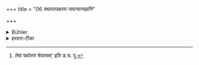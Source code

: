 +++
title = "06 तथापरपक्षस्य जघन्यान्यहानि"

+++

<details><summary>Bühler</summary>

6. The last days of the latter half (of the month) likewise are (preferable to the first days).
</details>

<details><summary>हरदत्त-टीका</summary>

## सूत्रम्
तथाऽपरपक्षस्य जघन्यान्यहानि ॥ ५ ॥  
## टिप्पनी
यस्यैव पक्षस्य यान्यहानि पञ्चदश[^१] तेषामुत्तरमुत्तरं प्रशस्ततरम् ॥ ५॥  

[^१]: तेषां यथोत्तरं श्रेयस्वम्' इति ड.च. पु.
</details>

